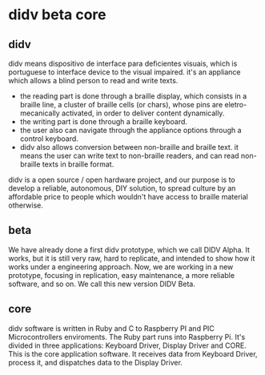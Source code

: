 # didv beta core

## didv

didv means dispositivo de interface para deficientes visuais, which is portuguese to interface device to the visual impaired.
it's an appliance which allows a blind person to read and write texts.

* the reading part is done through a braille display, which consists in a braille line, a cluster of braille cells (or chars), whose pins are eletro-mecanically activated, in order to deliver content dynamically.
* the writing part is done through a braille keyboard.
* the user also can navigate through the appliance options through a control keyboard.
* didv also allows conversion between non-braille and braille text. it means the user can write text to non-braille readers, and can read non-braille texts in braille format.

didv is a open source / open hardware project, and our purpose is to develop a reliable, autonomous, DIY solution, to spread culture by an affordable price to people which wouldn't have access to braille material otherwise.

## beta

We have already done a first didv prototype, which we call DIDV Alpha. It works, but it is still very raw, hard to replicate, and intended to show how it works under a engineering approach. Now, we are working in a new prototype, focusing in replication, easy maintenance, a more reliable software, and so on. We call this new version DIDV Beta.

## core

didv software is written in Ruby and C to Raspberry PI and PIC Microcontrollers enviroments. The Ruby part runs into Raspberry Pi. It's divided in three applications: Keyboard Driver, Display Driver and CORE. This is the core application software. It receives data from Keyboard Driver, process it, and dispatches data to the Display Driver.
